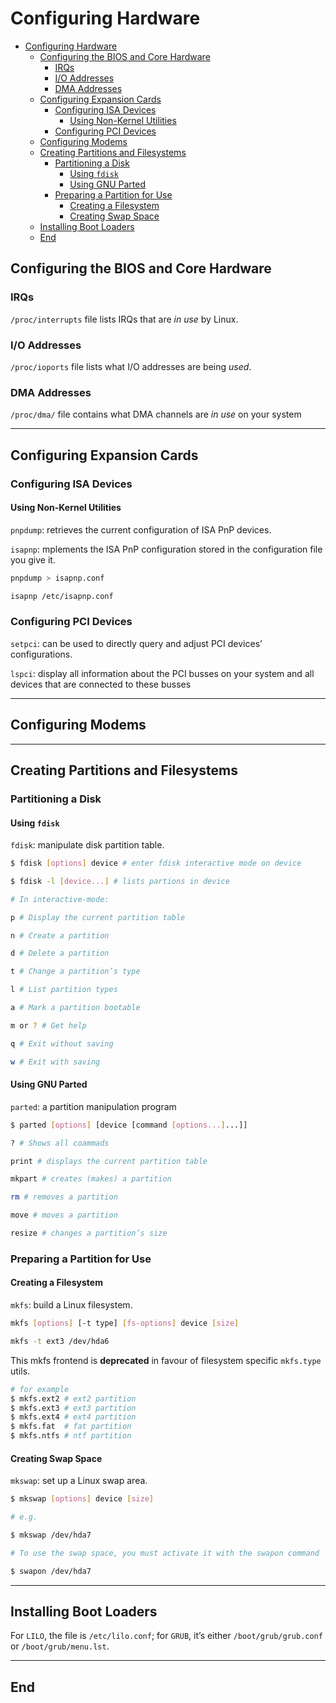 # Configuring Hardware

- [Configuring Hardware](#configuring-hardware)
  - [Configuring the BIOS and Core Hardware](#configuring-the-bios-and-core-hardware)
    - [IRQs](#irqs)
    - [I/O Addresses](#io-addresses)
    - [DMA Addresses](#dma-addresses)
  - [Configuring Expansion Cards](#configuring-expansion-cards)
    - [Configuring ISA Devices](#configuring-isa-devices)
      - [Using Non-Kernel Utilities](#using-non-kernel-utilities)
    - [Configuring PCI Devices](#configuring-pci-devices)
  - [Configuring Modems](#configuring-modems)
  - [Creating Partitions and Filesystems](#creating-partitions-and-filesystems)
    - [Partitioning a Disk](#partitioning-a-disk)
      - [Using `fdisk`](#using-fdisk)
      - [Using GNU Parted](#using-gnu-parted)
    - [Preparing a Partition for Use](#preparing-a-partition-for-use)
      - [Creating a Filesystem](#creating-a-filesystem)
      - [Creating Swap Space](#creating-swap-space)
  - [Installing Boot Loaders](#installing-boot-loaders)
  - [End](#end)

## Configuring the BIOS and Core Hardware

### IRQs

`/proc/interrupts` file lists IRQs that are *in use* by Linux.

### I/O Addresses

`/proc/ioports` file lists what I/O addresses are being *used*.

### DMA Addresses

`/proc/dma/` file contains what DMA channels are *in use* on your system

---

## Configuring Expansion Cards

### Configuring ISA Devices

#### Using Non-Kernel Utilities

`pnpdump`: retrieves the current configuration of ISA PnP devices.

`isapnp`: mplements the ISA PnP configuration stored in the configuration file you give it.

```bash
pnpdump > isapnp.conf

isapnp /etc/isapnp.conf
```

### Configuring PCI Devices

`setpci`: can be used to directly query and adjust PCI devices’ configurations.

`lspci`: display all information about the PCI busses on your system and all devices that are connected to these busses

---

## Configuring Modems

---

## Creating Partitions and Filesystems

### Partitioning a Disk

#### Using `fdisk`

`fdisk`: manipulate disk partition table.

```bash
$ fdisk [options] device # enter fdisk interactive mode on device

$ fdisk -l [device...] # lists partions in device

# In interactive-mode:

p # Display the current partition table

n # Create a partition

d # Delete a partition

t # Change a partition’s type

l # List partition types

a # Mark a partition bootable

m or ? # Get help

q # Exit without saving

w # Exit with saving
```

#### Using GNU Parted

`parted`: a partition manipulation program

```bash
$ parted [options] [device [command [options...]...]]

? # Shows all coammads

print # displays the current partition table

mkpart # creates (makes) a partition

rm # removes a partition

move # moves a partition

resize # changes a partition’s size
```

### Preparing a Partition for Use

#### Creating a Filesystem

`mkfs`: build a Linux filesystem.

```bash
mkfs [options] [-t type] [fs-options] device [size]

mkfs -t ext3 /dev/hda6
```

This mkfs frontend is **deprecated** in favour of filesystem specific `mkfs.type` utils.

```bash
# for example
$ mkfs.ext2 # ext2 partition
$ mkfs.ext3 # ext3 partition
$ mkfs.ext4 # ext4 partition
$ mkfs.fat  # fat partition
$ mkfs.ntfs # ntf partition
```

#### Creating Swap Space

`mkswap`: set up a Linux swap area.

```bash
$ mkswap [options] device [size]

# e.g.

$ mkswap /dev/hda7

# To use the swap space, you must activate it with the swapon command

$ swapon /dev/hda7
```

---

## Installing Boot Loaders

For `LILO`, the file is `/etc/lilo.conf`; for `GRUB`, it’s either `/boot/grub/grub.conf` or `/boot/grub/menu.lst`.

---

## End
